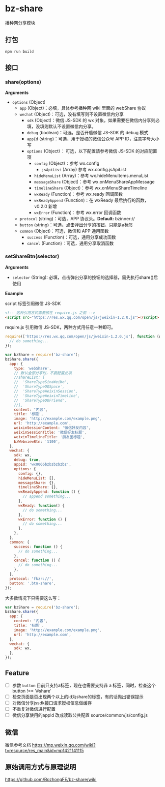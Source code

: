 # bz-share
播种网分享模块

## 打包

```shell
npm run build
```

## 接口

### share(options)

**Arguments**

- `options` (Object)
  - `app` (Object)：必填，具体参考播种网 wiki 里面的 webShare 协议
  - `wechat` (Object)：可选，没有填写则不设置微信内分享
    - `sdk` (Object)：微信 JS-SDK 的 wx 对象。如果需要在微信内分享则必填，没填则默认不设置微信内分享。
    - `debug` (boolean)：可选，是否开启微信 JS-SDK 的 debug 模式
    - `appId` (string)：可选，用于授权的微信公众号 APP ID，注意字母大小写
    - `options` (Object)： 可选，以下配置请参考微信 JS-SDK 的对应配置项
      - `config` (Object)：参考 wx.config
        - `jsApiList` (Array) 参考 wx.config.jsApiList
      - `hideMenuList` (Array)：参考 wx.hideMenuItems.menuList
      - `messageShare` (Object)：参考 wx.onMenuShareAppMessage
      - `timelineShare` (Object)：参考 wx.onMenuShareTimeline
      - `wxReady` (Function)：参考 wx.ready 回调函数
      - `wxReadyAppend` (Function)：在 wxReady 最后执行的函数，v0.2.0 新增
      - `wxError` (Function)：参考 wx.error 回调函数
  - `protocol` (string)：可选，APP 协议头。**Default:** bzinner://
  - `button` (string)：可选，点击弹出分享的按钮，只能是a标签
  - `common` (Object)：可选，微信和 APP 通用函数
    - `success` (Function)：可选，通用分享成功函数
    - `cancel` (Function)：可选，通用分享取消函数

### setShareBtn(selector)

**Arguments**

- `selector` (String): 必填，点击弹出分享的按钮的选择器，需先执行share()后使用

**Example**

script 标签引用微信 JS-SDK
```html
<!-- 这种引用方式需要放在 require.js 之前 -->
<script src="https://res.wx.qq.com/open/js/jweixin-1.2.0.js"></script>
```

require.js 引用微信 JS-SDK，两种方式用任意一种即可。
```javascript
require(['https://res.wx.qq.com/open/js/jweixin-1.2.0.js'], function (wx) {
  // do something...
});
```

```javascript
var bzShare = require('bz-share');
bzShare.share({
  app: {
    type: 'webShare',
    // 默认全部分享时，不要配置此项
    //shareList: [
    //  'ShareTypeSinaWeibo',
    //  'ShareTypeQQSpace',
    //  'ShareTypeWeixinSession',
    //  'ShareTypeWeixinTimeline',
    //  'ShareTypeQQFriend',
    //],
    content: '内容',
    title: '标题',
    image: 'http://example.com/example.png',
    url: 'http://example.com',
    weixinSessionContent: '微信好友内容', 
    weixinSessionTitle: '微信好友标题', 
    weixinTimelineTitle: '朋友圈标题',
    bzWebviewBtn: '1100',
  },
  wechat: {
    sdk: wx,
    debug: true,
    appId: 'wx0066bzbzbzbzbz',
    options: {
      config: {},
      hideMenuList: [],
      messageShare: {},
      timelineShare: {},
      wxReadyAppend: function () {
        // append something...
      },
      wxReady: function() {
        // do something...
      },
      wxError: function () {
        // do something...
      },
    },
  },
  common: {
    success: function () {
      // do something...
    },
    cancel: function () {
      // do something...
    },
  },
  protocol: 'fkzr://',
  button: '.btn-share',
});
```

大多数情况下只需要这么写：
```javascript
var bzShare = require('bz-share');
bzShare.share({
  app: {
    content: '内容',
    title: '标题',
    image: 'http://example.com/example.png',
    url: 'http://example.com',
  },
  wechat: {
    sdk: wx,
  },
});
```

## Feature

* [ ] 参数 `button` 目前只支持a标签，现在也需要支持非 a 标签，同时，检查这个 button !== '#share'
* [ ] 检查页面是否出现两个以上的id为share的标签，有的话抛出错误提示
* [ ] 对微信分享jssdk接口请求授权信息做缓存
* [ ] 不重复对微信进行配置
* [ ] 微信分享使用的appId 改成读取公共配置 source/common/js/config.js

## 微信

微信参考文档 https://mp.weixin.qq.com/wiki?t=resource/res_main&id=mp1421141115

## 原始调用方式与原理说明

https://github.com/BozhongFE/bz-share/wiki
